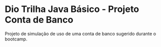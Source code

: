 # Dio Trilha Java Básico - Projeto Conta de Banco

Projeto de simulação de uso de uma conta de banco sugerido durante o bootcamp.

